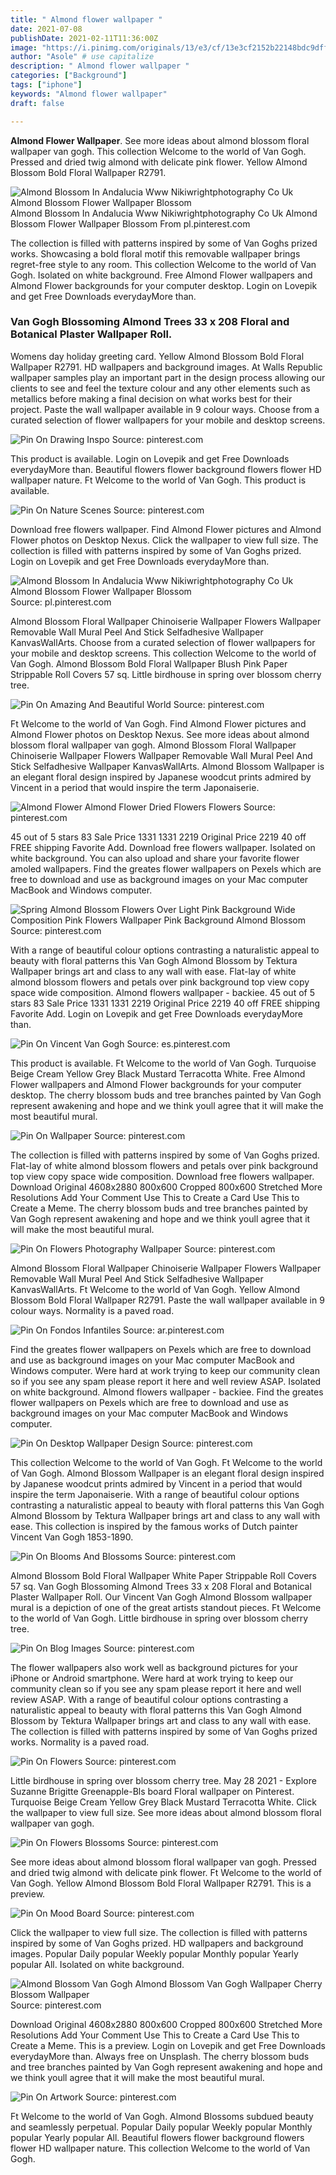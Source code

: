 ```yaml
---
title: " Almond flower wallpaper "
date: 2021-07-08
publishDate: 2021-02-11T11:36:00Z
image: "https://i.pinimg.com/originals/13/e3/cf/13e3cf2152b22148bdc9dfff2ce01958.jpg"
author: "Asole" # use capitalize
description: " Almond flower wallpaper "
categories: ["Background"]
tags: ["iphone"]
keywords: "Almond flower wallpaper"
draft: false

---
```



**Almond Flower Wallpaper**. See more ideas about almond blossom floral wallpaper van gogh. This collection Welcome to the world of Van Gogh. Pressed and dried twig almond with delicate pink flower. Yellow Almond Blossom Bold Floral Wallpaper R2791.

![Almond Blossom In Andalucia Www Nikiwrightphotography Co Uk Almond Blossom Flower Wallpaper Blossom](https://i.pinimg.com/originals/33/6b/19/336b199fe4eb41a468c2eed6e6f74125.jpg "Almond Blossom In Andalucia Www Nikiwrightphotography Co Uk Almond Blossom Flower Wallpaper Blossom")
Almond Blossom In Andalucia Www Nikiwrightphotography Co Uk Almond Blossom Flower Wallpaper Blossom From pl.pinterest.com


The collection is filled with patterns inspired by some of Van Goghs prized works. Showcasing a bold floral motif this removable wallpaper brings regret-free style to any room. This collection Welcome to the world of Van Gogh. Isolated on white background. Free Almond Flower wallpapers and Almond Flower backgrounds for your computer desktop. Login on Lovepik and get Free Downloads everydayMore than.

### Van Gogh Blossoming Almond Trees 33 x 208 Floral and Botanical Plaster Wallpaper Roll.

Womens day holiday greeting card. Yellow Almond Blossom Bold Floral Wallpaper R2791. HD wallpapers and background images. At Walls Republic wallpaper samples play an important part in the design process allowing our clients to see and feel the texture colour and any other elements such as metallics before making a final decision on what works best for their project. Paste the wall wallpaper available in 9 colour ways. Choose from a curated selection of flower wallpapers for your mobile and desktop screens.


![Pin On Drawing Inspo](https://i.pinimg.com/originals/2b/46/53/2b4653b5a2eedb80ad6afb8f00287bfc.png "Pin On Drawing Inspo")
Source: pinterest.com

This product is available. Login on Lovepik and get Free Downloads everydayMore than. Beautiful flowers flower background flowers flower HD wallpaper nature. Ft Welcome to the world of Van Gogh. This product is available.

![Pin On Nature Scenes](https://i.pinimg.com/originals/b1/4f/fe/b14ffeecf353ee6140a18eb27086d5f1.jpg "Pin On Nature Scenes")
Source: pinterest.com

Download free flowers wallpaper. Find Almond Flower pictures and Almond Flower photos on Desktop Nexus. Click the wallpaper to view full size. The collection is filled with patterns inspired by some of Van Goghs prized. Login on Lovepik and get Free Downloads everydayMore than.

![Almond Blossom In Andalucia Www Nikiwrightphotography Co Uk Almond Blossom Flower Wallpaper Blossom](https://i.pinimg.com/originals/33/6b/19/336b199fe4eb41a468c2eed6e6f74125.jpg "Almond Blossom In Andalucia Www Nikiwrightphotography Co Uk Almond Blossom Flower Wallpaper Blossom")
Source: pl.pinterest.com

Almond Blossom Floral Wallpaper Chinoiserie Wallpaper Flowers Wallpaper Removable Wall Mural Peel And Stick Selfadhesive Wallpaper KanvasWallArts. Choose from a curated selection of flower wallpapers for your mobile and desktop screens. This collection Welcome to the world of Van Gogh. Almond Blossom Bold Floral Wallpaper Blush Pink Paper Strippable Roll Covers 57 sq. Little birdhouse in spring over blossom cherry tree.

![Pin On Amazing And Beautiful World](https://i.pinimg.com/originals/d6/69/d7/d669d7bd10812dba01fdc473792feee8.jpg "Pin On Amazing And Beautiful World")
Source: pinterest.com

Ft Welcome to the world of Van Gogh. Find Almond Flower pictures and Almond Flower photos on Desktop Nexus. See more ideas about almond blossom floral wallpaper van gogh. Almond Blossom Floral Wallpaper Chinoiserie Wallpaper Flowers Wallpaper Removable Wall Mural Peel And Stick Selfadhesive Wallpaper KanvasWallArts. Almond Blossom Wallpaper is an elegant floral design inspired by Japanese woodcut prints admired by Vincent in a period that would inspire the term Japonaiserie.

![Almond Flower Almond Flower Dried Flowers Flowers](https://i.pinimg.com/originals/02/e6/d3/02e6d3ff96aa6e461c5d20c469cad349.jpg "Almond Flower Almond Flower Dried Flowers Flowers")
Source: pinterest.com

45 out of 5 stars 83 Sale Price 1331 1331 2219 Original Price 2219 40 off FREE shipping Favorite Add. Download free flowers wallpaper. Isolated on white background. You can also upload and share your favorite flower amoled wallpapers. Find the greates flower wallpapers on Pexels which are free to download and use as background images on your Mac computer MacBook and Windows computer.

![Spring Almond Blossom Flowers Over Light Pink Background Wide Composition Pink Flowers Wallpaper Pink Background Almond Blossom](https://i.pinimg.com/originals/66/46/a8/6646a83923cbd8ccd61ee13fc1edcc8e.jpg "Spring Almond Blossom Flowers Over Light Pink Background Wide Composition Pink Flowers Wallpaper Pink Background Almond Blossom")
Source: pinterest.com

With a range of beautiful colour options contrasting a naturalistic appeal to beauty with floral patterns this Van Gogh Almond Blossom by Tektura Wallpaper brings art and class to any wall with ease. Flat-lay of white almond blossom flowers and petals over pink background top view copy space wide composition. Almond flowers wallpaper - backiee. 45 out of 5 stars 83 Sale Price 1331 1331 2219 Original Price 2219 40 off FREE shipping Favorite Add. Login on Lovepik and get Free Downloads everydayMore than.

![Pin On Vincent Van Gogh](https://i.pinimg.com/originals/40/c3/1d/40c31d0976eb756d35ac2f7bbdb53814.jpg "Pin On Vincent Van Gogh")
Source: es.pinterest.com

This product is available. Ft Welcome to the world of Van Gogh. Turquoise Beige Cream Yellow Grey Black Mustard Terracotta White. Free Almond Flower wallpapers and Almond Flower backgrounds for your computer desktop. The cherry blossom buds and tree branches painted by Van Gogh represent awakening and hope and we think youll agree that it will make the most beautiful mural.

![Pin On Wallpaper](https://i.pinimg.com/originals/1c/15/cd/1c15cd085b614ec3068374178ad702c9.jpg "Pin On Wallpaper")
Source: pinterest.com

The collection is filled with patterns inspired by some of Van Goghs prized. Flat-lay of white almond blossom flowers and petals over pink background top view copy space wide composition. Download free flowers wallpaper. Download Original 4608x2880 800x600 Cropped 800x600 Stretched More Resolutions Add Your Comment Use This to Create a Card Use This to Create a Meme. The cherry blossom buds and tree branches painted by Van Gogh represent awakening and hope and we think youll agree that it will make the most beautiful mural.

![Pin On Flowers Photography Wallpaper](https://i.pinimg.com/736x/10/52/f1/1052f1dc72c9b9af2405394bbbd44714.jpg "Pin On Flowers Photography Wallpaper")
Source: pinterest.com

Almond Blossom Floral Wallpaper Chinoiserie Wallpaper Flowers Wallpaper Removable Wall Mural Peel And Stick Selfadhesive Wallpaper KanvasWallArts. Ft Welcome to the world of Van Gogh. Yellow Almond Blossom Bold Floral Wallpaper R2791. Paste the wall wallpaper available in 9 colour ways. Normality is a paved road.

![Pin On Fondos Infantiles](https://i.pinimg.com/originals/af/b1/e9/afb1e92229e3eb3c5e75e5c99f10ea7f.jpg "Pin On Fondos Infantiles")
Source: ar.pinterest.com

Find the greates flower wallpapers on Pexels which are free to download and use as background images on your Mac computer MacBook and Windows computer. Were hard at work trying to keep our community clean so if you see any spam please report it here and well review ASAP. Isolated on white background. Almond flowers wallpaper - backiee. Find the greates flower wallpapers on Pexels which are free to download and use as background images on your Mac computer MacBook and Windows computer.

![Pin On Desktop Wallpaper Design](https://i.pinimg.com/originals/16/1c/58/161c5851f91141259e6e0e286d69984c.jpg "Pin On Desktop Wallpaper Design")
Source: pinterest.com

This collection Welcome to the world of Van Gogh. Ft Welcome to the world of Van Gogh. Almond Blossom Wallpaper is an elegant floral design inspired by Japanese woodcut prints admired by Vincent in a period that would inspire the term Japonaiserie. With a range of beautiful colour options contrasting a naturalistic appeal to beauty with floral patterns this Van Gogh Almond Blossom by Tektura Wallpaper brings art and class to any wall with ease. This collection is inspired by the famous works of Dutch painter Vincent Van Gogh 1853-1890.

![Pin On Blooms And Blossoms](https://i.pinimg.com/originals/c2/09/1c/c2091c3f93f8189d125e88123abfce6a.jpg "Pin On Blooms And Blossoms")
Source: pinterest.com

Almond Blossom Bold Floral Wallpaper White Paper Strippable Roll Covers 57 sq. Van Gogh Blossoming Almond Trees 33 x 208 Floral and Botanical Plaster Wallpaper Roll. Our Vincent Van Gogh Almond Blossom wallpaper mural is a depiction of one of the great artists standout pieces. Ft Welcome to the world of Van Gogh. Little birdhouse in spring over blossom cherry tree.

![Pin On Blog Images](https://i.pinimg.com/originals/9e/87/6a/9e876a13b6c581d9abe6c09656d24a3a.jpg "Pin On Blog Images")
Source: pinterest.com

The flower wallpapers also work well as background pictures for your iPhone or Android smartphone. Were hard at work trying to keep our community clean so if you see any spam please report it here and well review ASAP. With a range of beautiful colour options contrasting a naturalistic appeal to beauty with floral patterns this Van Gogh Almond Blossom by Tektura Wallpaper brings art and class to any wall with ease. The collection is filled with patterns inspired by some of Van Goghs prized works. Normality is a paved road.

![Pin On Flowers](https://i.pinimg.com/originals/38/af/1b/38af1b72e1e02eac6db0a8196ad9109f.jpg "Pin On Flowers")
Source: pinterest.com

Little birdhouse in spring over blossom cherry tree. May 28 2021 - Explore Suzanne Brigitte Greenapple-Bls board Floral wallpaper on Pinterest. Turquoise Beige Cream Yellow Grey Black Mustard Terracotta White. Click the wallpaper to view full size. See more ideas about almond blossom floral wallpaper van gogh.

![Pin On Flowers Blossoms](https://i.pinimg.com/236x/cc/24/6f/cc246fa5d63665e2ee05336431fffafa--blossom-tattoo-piercing-ideas.jpg "Pin On Flowers Blossoms")
Source: pinterest.com

See more ideas about almond blossom floral wallpaper van gogh. Pressed and dried twig almond with delicate pink flower. Ft Welcome to the world of Van Gogh. Yellow Almond Blossom Bold Floral Wallpaper R2791. This is a preview.

![Pin On Mood Board](https://i.pinimg.com/736x/1a/54/0f/1a540fef8eb6ef783ca4ecef258f9132.jpg "Pin On Mood Board")
Source: pinterest.com

Click the wallpaper to view full size. The collection is filled with patterns inspired by some of Van Goghs prized. HD wallpapers and background images. Popular Daily popular Weekly popular Monthly popular Yearly popular All. Isolated on white background.

![Almond Blossom Van Gogh Almond Blossom Van Gogh Wallpaper Cherry Blossom Wallpaper](https://i.pinimg.com/originals/24/27/67/24276796aa8c869fc190d0bd017028d9.jpg "Almond Blossom Van Gogh Almond Blossom Van Gogh Wallpaper Cherry Blossom Wallpaper")
Source: pinterest.com

Download Original 4608x2880 800x600 Cropped 800x600 Stretched More Resolutions Add Your Comment Use This to Create a Card Use This to Create a Meme. This is a preview. Login on Lovepik and get Free Downloads everydayMore than. Always free on Unsplash. The cherry blossom buds and tree branches painted by Van Gogh represent awakening and hope and we think youll agree that it will make the most beautiful mural.

![Pin On Artwork](https://i.pinimg.com/originals/13/e3/cf/13e3cf2152b22148bdc9dfff2ce01958.jpg "Pin On Artwork")
Source: pinterest.com

Ft Welcome to the world of Van Gogh. Almond Blossoms subdued beauty and seamlessly perpetual. Popular Daily popular Weekly popular Monthly popular Yearly popular All. Beautiful flowers flower background flowers flower HD wallpaper nature. This collection Welcome to the world of Van Gogh.

